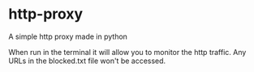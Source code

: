 # http-proxy
A simple http proxy made in python

When run in the terminal it will allow you to monitor the http traffic. Any URLs in the blocked.txt file won't be accessed.
